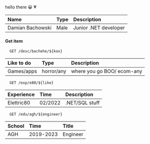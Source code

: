 hello there &#128512; &#128151;

| Name             |  Type  |     Description       |
| :----------------|:-------| :---------------------|
| Damian Bachowski |  Male  | Junior .NET developer |

#### Get item

```https
  GET /desc/bachehe/${kox}
```

|  Like to do  |   Type     |        Description        |
| :--------    | :-------   | :-------------------------|
| Games/apps   | horror/any | where you go BOO/ ecom-any|

```https
  GET /exp/e80/${like}
```
|  Experience |   Time     |   Description   |
| :--------   | :-------   | :---------------|
|  Elettric80 |  02/2022   |  .NET/SQL stuff |

```https
  GET /edu/agh/${engineer}
```
|  School |   Time       |   Title   |
| :------ | :-------     | :---------|
|  AGH    |  2019-2023   |  Engineer |
